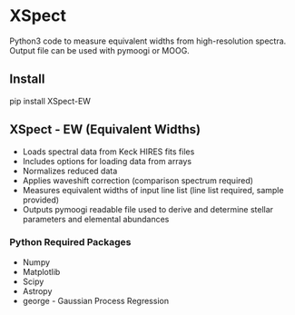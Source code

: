 # XSpect
Python3 code to measure equivalent widths from high-resolution spectra. Output file can be used with pymoogi or MOOG.

## Install
pip install XSpect-EW

## XSpect - EW (Equivalent Widths)
 - Loads spectral data from Keck HIRES fits files
 - Includes options for loading data from arrays
 - Normalizes reduced data
 - Applies waveshift correction (comparison spectrum required)
 - Measures equivalent widths of input line list (line list required, sample provided)
 - Outputs pymoogi readable file used to derive and determine stellar parameters and elemental abundances

### Python Required Packages
 - Numpy
 - Matplotlib
 - Scipy
 - Astropy 
 - george - Gaussian Process Regression
